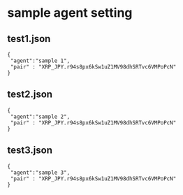 # sample agent setting

## test1.json

```
{
 "agent":"sample 1",
 "pair" : "XRP_JPY.r94s8px6kSw1uZ1MV98dhSRTvc6VMPoPcN"
}
```

## test2.json

```
{
 "agent":"sample 2",
 "pair" : "XRP_JPY.r94s8px6kSw1uZ1MV98dhSRTvc6VMPoPcN"
}
```

## test3.json

```
{
 "agent":"sample 3",
 "pair" : "XRP_JPY.r94s8px6kSw1uZ1MV98dhSRTvc6VMPoPcN"
}
```

